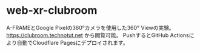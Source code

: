 # web-xr-clubroom
 A-FRAMEとGoogle Pixelの360°カメラを使用した360° Viewの実験。
https://clubroom.technotut.net から閲覧可能。
PushするとGitHub Actionsにより自動でCloudflare Pagesにデプロイされます。